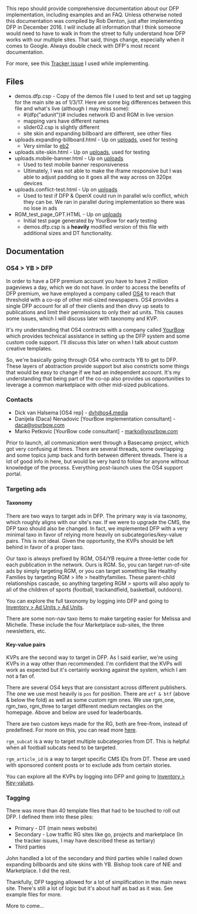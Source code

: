 This repo should provide comprehensive documentation about our DFP implementation, including examples and an FAQ. Unless otherwise noted this documentation was compiled by Rob Denton, just after implementing DFP in December 2016. I will include all information that I think someone would need to have to walk in from the street to fully understand how DFP works with our multiple sites. That said, things change, especially when it comes to Google. Always double check with DFP's most recent documentation.

For more, see this [Tracker issue](https://github.com/registerguard/tracker/issues/618) I used while implementing. 

## Files

* demos.dfp.csp - Copy of the demos file I used to test and set up tagging for the main site as of 1/3/17. Here are some big differences between this file and what's live (although I may miss some):
  * #(dfp("adunit"))# includes network ID and RGM in live version
  * mapping vars have different names
  * slider02.csp is slightly different
  * site skin and expanding billboard are different, see other files
* uploads.expanding-billboard.html - Up on [uploads](http://uploads.registerguard.com/scratch/os4/expanding-billboard.html), used for testing
  * Very similar to [eb2](http://uploads.registerguard.com/scratch/os4/eb2.html)
* uploads.site-skin.html - Up on [uploads](http://uploads.registerguard.com/scratch/os4/site-skin.html), used for testing
* uploads.mobile-banner.html - Up on [uploads](http://uploads.registerguard.com/scratch/os4/mobile-banner.html)
  * Used to test mobile banner responsiveness
  * Ultimately, I was not able to make the iframe responsive but I was able to adjust padding so it goes all the way across on 320px devices
* uploads.conflict-test.html - Up on [uploads](http://uploads.registerguard.com/scratch/os4/conflict-test.html)
  * Used to test if DFP & OpenX could run in parallel w/o conflict, which they can be. We ran in parallel during implementation so there was no lose in ads
* RGM_test_page_GPT.HTML - Up on [uploads](http://uploads.registerguard.com/scratch/os4/RGM_test_page_GPT.HTML)
  * Initial test page generated by YourBow for early testing
  * demos.dfp.csp is a **heavily** modified version of this file with additional sizes and DT functionality.

## Documentation

### OS4 > YB > DFP

In order to have a DFP premium account you have to have 2 million pageviews a day, which we do not have. In order to access the benefits of DFP premium, we have employed a company called [OS4](http://www.os4.media/) to reach that threshold with a co-op of other mid-sized newspapers. OS4 provides a single DFP account for all of their clients and then divvy up seats to publications and limit their permissions to only their ad units. This causes some issues, which I will discuss later with taxonomy and KVP.

It's my understanding that OS4 contracts with a company called [YourBow](http://www.yourbow.com/aboutus.php) which provides technical assistance in setting up the DFP system and some custom code support. I'll discuss this later on when I talk about custom creative templates.

So, we're basically going through OS4 who contracts YB to get to DFP. These layers of abstraction provide support but also constricts some things that would be easy to change if we had an independent account. It's my understanding that being part of the co-op also provides us opportunities to leverage a common marketplace with other mid-sized publications.

### Contacts

* Dick van Halsema [OS4 rep] - dvh@os4.media
* Danijela (Daca) Nenadovic [YourBow implementation consultant] - daca@yourbow.com
* Marko Petkovic [YourBow code consultant] - marko@yourbow.com

Prior to launch, all communication went through a Basecamp project, which got very confusing at times. There are several threads, some overlapping and some topics jump back and forth between different threads. There is a lot of good info in here, but would be very hard to follow for anyone without knowledge of the process. Everything post-launch uses the OS4 support portal.

### Targeting ads

#### Taxonomy

There are two ways to target ads in DFP. The primary way is via taxonomy, which roughly aligns with our site's nav. If we were to upgrade the CMS, the DFP taxo should also be changed. In fact, we implemented DFP with a very minimal taxo in favor of relying more heavily on subcategories/key-value pairs. This is not ideal. Given the opportunity, the KVPs should be left behind in favor of a proper taxo. 

Our taxo is always prefixed by RGM, OS4/YB require a three-letter code for each publication in the network. Ours is RGM. So, you can target run-of-site ads by simply targeting RGM, or you can target something like Healthy Families by targeting RGM > life > healthyfamilies. These parent-child relationships cascade, so anything targeting RGM > sports will also apply to all of the children of sports (football, trackandfield, basketball, outdoors).

You can explore the full taxonomy by logging into DFP and going to [Inventory > Ad Units > Ad Units](https://www.google.com/dfp/30582678#inventory).

There are some non-nav taxo items to make targeting easier for Melissa and Michelle. These include the four Marketplace sub-sites, the three newsletters, etc.

#### Key-value pairs

KVPs are the second way to target in DFP. As I said earlier, we're using KVPs in a way other than recommended. I'm confident that the KVPs will work as expected but it's certainly working against the system, which I am not a fan of.

There are several OS4 keys that are consistant across different publishers. The one we use most heavily is `pos` for position. There are `atf & btf` (above & below the fold) as well as some custom rgm ones. We use rgm_one, rgm_two, rgm_three to target different medium rectangles on the homepage. Above and below are used for leaderboards.

There are two custom keys made for the RG, both are free-from, instead of predefined. For more on this, you can read more [here](https://support.google.com/dfp_premium/answer/188092?hl=en).

`rgm_subcat` is a way to target multiple subcategories from DT. This is helpful when all football subcats need to be targeted.

`rgm_article_id` is a way to target specific CMS IDs from DT. These are used with sponsored content posts or to exclude ads from certain stories.

You can explore all the KVPs by logging into DFP and going to [Inventory > Key-values](https://www.google.com/dfp/30582678#inventory/customTargeting).

### Tagging

There was more than 40 template files that had to be touched to roll out DFP. I defined them into these piles:

* Primary - DT (main news website)
* Secondary - Low traffic RG sites like go, projects and marketplace (In the tracker issues, I may have described these as tertiary)
* Third parties

John handled a lot of the secondary and third parties while I nailed down expanding billboards and site skins with YB. Bishop took care of NIE and Marketplace. I did the rest.

Thankfully, DFP tagging allowed for a lot of simplification in the main news site. There's still a lot of logic but it's about half as bad as it was. See example files for more.




More to come...

